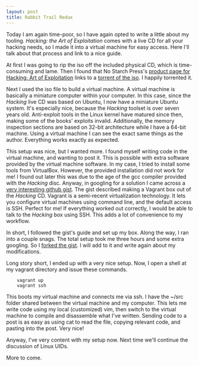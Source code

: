 ```yaml
---
layout: post
title: Rabbit Trail Redux
---
```


Today I am again time-poor, so I have again opted to write a little about my tooling. *Hacking: the Art of Exploitation* comes with a live CD for all your hacking needs, so I made it into a virtual machine for easy access. Here I'll talk about that process and link to a nice guide.

At first I was going to rip the iso off the included physical CD, which is time-consuming and lame. Then I found that No Starch Press's [product page for Hacking: Art of Exploitation](https://www.nostarch.com/hackingCD.htm) links to a [torrent of the iso](https://www.nostarch.com/download/Hacking%20The%20Art%20of%20Exploitation%202nd%20Edition%20Jon%20Erickson%20Official%20LiveCD%20ISO%20No%20Starch%20Press%20[mininova].torrent). I happily torrented it.

Next I used the iso file to build a virtual machine. A virtual machine is basically a miniature computer within your computer. In this case, since the *Hacking* live CD was based on Ubuntu, I now have a miniature Ubuntu system. It's especially nice, because the *Hacking* toolset is over seven years old. Anti-exploit tools in the Linux kernel have matured since then, making some of the books' exploits invalid. Additionally, the memory inspection sections are based on 32-bit architecture while I have a 64-bit machine. Using a virtual machine I can see the exact same things as the author. Everything works exactly as expected.

This setup was nice, but I wanted more. I found myself writing code in the virtual machine, and wanting to post it. This is possible with extra software provided by the virtual machine software. In my case, I tried to install some tools from VirtualBox. However, the provided installation did not work for me! I found out later this was due to the age of the gcc compiler provided with the *Hacking* disc. Anyway, in googling for a solution I came across a [very interesting github gist](https://gist.github.com/topalovic/e06a82c0f115a261e7b3e932caee3a4f). The gist described making a Vagrant box out of the *Hacking* CD. Vagrant is a semi-recent virtualization technology. It lets you configure virtual machines using command line, and the default access is SSH. Perfect for me! If everything worked out correctly, I would be able to talk to the *Hacking* box using SSH. This adds a lot of convenience to my workflow.

In short, I followed the gist's guide and set up my box. Along the way, I ran into a couple snags. The total setup took me three hours and some extra googling. So I [forked the gist](https://gist.github.com/lightski/0096743043f1165e32e257637c312765). I will add to it and write again about my modifications.

Long story short, I ended up with a very nice setup. Now, I open a shell at my vagrant directory and issue these commands.
```shell
    vagrant up
    vagrant ssh
```
This boots my virtual machine and connects me via ssh. I have the ~/src folder shared between the virtual machine and my computer. This lets me write code using my local (customized) vim, then switch to the virtual machine to compile and disassemble what I've written. Sending code to a post is as easy as using cat to read the file, copying relevant code, and pasting into the post. Very nice!

Anyway, I've very content with my setup now. Next time we'll continue the discussion of Linux UIDs.

More to come.


